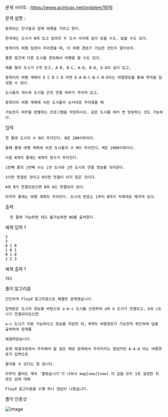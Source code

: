 문제 사이트 : https://www.acmicpc.net/problem/1976

문제 설명 :

    동혁이는 친구들과 함께 여행을 가려고 한다. 
    
    한국에는 도시가 N개 있고 임의의 두 도시 사이에 길이 있을 수도, 없을 수도 있다. 
    
    동혁이의 여행 일정이 주어졌을 때, 이 여행 경로가 가능한 것인지 알아보자. 
    
    물론 중간에 다른 도시를 경유해서 여행을 할 수도 있다. 
    
    예를 들어 도시가 5개 있고, A-B, B-C, A-D, B-D, E-A의 길이 있고, 
    
    동혁이의 여행 계획이 E C B C D 라면 E-A-B-C-B-C-B-D라는 여행경로를 통해 목적을 달성할 수 있다.

    도시들의 개수와 도시들 간의 연결 여부가 주어져 있고, 
    
    동혁이의 여행 계획에 속한 도시들이 순서대로 주어졌을 때
    
    가능한지 여부를 판별하는 프로그램을 작성하시오. 같은 도시를 여러 번 방문하는 것도 가능하다.

입력

    첫 줄에 도시의 수 N이 주어진다. N은 200이하이다. 
    
    둘째 줄에 여행 계획에 속한 도시들의 수 M이 주어진다. M은 1000이하이다. 
    
    다음 N개의 줄에는 N개의 정수가 주어진다.
    
    i번째 줄의 j번째 수는 i번 도시와 j번 도시의 연결 정보를 의미한다. 
    
    1이면 연결된 것이고 0이면 연결이 되지 않은 것이다. 
    
    A와 B가 연결되었으면 B와 A도 연결되어 있다.
    
    마지막 줄에는 여행 계획이 주어진다. 도시의 번호는 1부터 N까지 차례대로 매겨져 있다.

출력

      첫 줄에 가능하면 YES 불가능하면 NO를 출력한다.

예제 입력 1 

    3
    3
    0 1 0
    1 0 1
    0 1 0
    1 2 3
    
예제 출력 1 

    YES
    
풀이 알고리즘

    간단하게 Floyd 알고리즘으로 해결한 문제였습니다.
    
    입력받은 도시의 정보를 바탕으로 a-b-c 도시를 선정하여 a와 b 도시가 연결되고, b와 c도시가 연결되어있으면
    
    a-c 도시가 이동 가능하다고 정보를 저장한 뒤, M개의 여행경로가 가능한지 확인하여 답을 출력하여 문제를
    
    해결하였습니다.
    
    문제 해결과정에서 주의해야 할 점은 해당 문제에서 주어지지는 않았지만 A-A-A 라는 여행경로가 입력으로
    
    들어올 수 있다는 점 입니다.
    
    아무리 풀어도 계속 '틀렸습니다'가 나와서 map[now][now] 의 값을 모두 1로 설정한 뒤 모든 값에 대해 
    
    Floyd 알고리즘을 수행 하니 정답이 나왔습니다.
    


풀이 인증샷

![image](https://user-images.githubusercontent.com/57944215/209815607-583c10bb-03f8-4e83-a4a2-f97d05f86d55.png)
